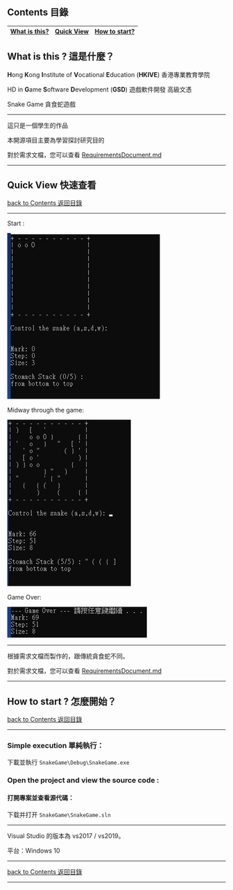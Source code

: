 ## Contents 目錄

| [What is this?](#what-is-this--這是什麼？) | [Quick View](#quick-view-快速查看) | [How to start?](#how-to-start) |
| ------------------------------ | ------------------------- | ------------------------------ |

## What is this ? 這是什麼？

**H**ong **K**ong **I**nstitute of **V**ocational **E**ducation (**HKIVE**)  香港專業教育學院 

HD in **G**ame **S**oftware **D**evelopment (**GSD**)  遊戲軟件開發 高級文憑 

Snake Game 貪食蛇遊戲

___

這只是一個學生的作品

本開源項目主要為學習探討研究目的

對於需求文檔，您可以查看 [RequirementsDocument.md](https://github.com/CWKSC/HKIVE-GSD-SnakeGame/blob/master/RequirementsDocument.md)

------

## Quick View 快速查看

[back to Contents 返回目錄](#contents-目錄)

___

Start :

![](https://raw.githubusercontent.com/CWKSC/HKIVE-GSD-SnakeGame/master/Screenshot/start.png)

Midway through the game:

![](https://raw.githubusercontent.com/CWKSC/HKIVE-GSD-SnakeGame/master/Screenshot/mid.png)

Game Over:

![](https://raw.githubusercontent.com/CWKSC/HKIVE-GSD-SnakeGame/master/Screenshot/end.png)

___

根據需求文檔而製作的，跟傳統貪食蛇不同。

對於需求文檔，您可以查看 [RequirementsDocument.md](https://github.com/CWKSC/HKIVE-GSD-SnakeGame/blob/master/RequirementsDocument.md)

------

## How to start ? 怎麼開始？

[back to Contents 返回目錄](#contents-目錄)

------

### Simple execution 單純執行：

下載並執行 `SnakeGame\Debug\SnakeGame.exe`

### Open the project and view the source code :

#### 打開專案並查看源代碼：

下载并打开 `SnakeGame\SnakeGame.sln`

------

Visual Studio 的版本為 vs2017 / vs2019。

平台：Windows 10

------

[back to Contents 返回目錄](#contents-目錄)

------

